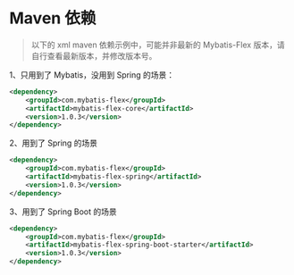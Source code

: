 # Maven 依赖

> 以下的 xml maven 依赖示例中，可能并非最新的 Mybatis-Flex 版本，请自行查看最新版本，并修改版本号。


1、只用到了 Mybatis，没用到 Spring 的场景：

```xml
<dependency>
    <groupId>com.mybatis-flex</groupId>
    <artifactId>mybatis-flex-core</artifactId>
    <version>1.0.3</version>
</dependency>
```

2、用到了 Spring 的场景

```xml
<dependency>
    <groupId>com.mybatis-flex</groupId>
    <artifactId>mybatis-flex-spring</artifactId>
    <version>1.0.3</version>
</dependency>
``````

3、用到了 Spring Boot 的场景

```xml
<dependency>
    <groupId>com.mybatis-flex</groupId>
    <artifactId>mybatis-flex-spring-boot-starter</artifactId>
    <version>1.0.3</version>
</dependency>
```